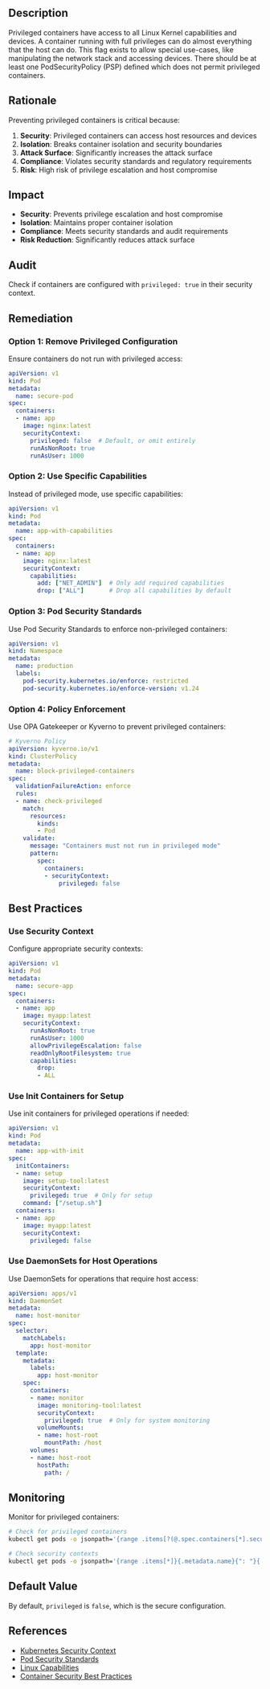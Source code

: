 ## Description

Privileged containers have access to all Linux Kernel capabilities and devices. A container running with full privileges can do almost everything that the host can do. This flag exists to allow special use-cases, like manipulating the network stack and accessing devices. There should be at least one PodSecurityPolicy (PSP) defined which does not permit privileged containers.

## Rationale

Preventing privileged containers is critical because:

1. **Security**: Privileged containers can access host resources and devices
2. **Isolation**: Breaks container isolation and security boundaries
3. **Attack Surface**: Significantly increases the attack surface
4. **Compliance**: Violates security standards and regulatory requirements
5. **Risk**: High risk of privilege escalation and host compromise

## Impact

- **Security**: Prevents privilege escalation and host compromise
- **Isolation**: Maintains proper container isolation
- **Compliance**: Meets security standards and audit requirements
- **Risk Reduction**: Significantly reduces attack surface

## Audit

Check if containers are configured with `privileged: true` in their security context.

## Remediation

### Option 1: Remove Privileged Configuration

Ensure containers do not run with privileged access:

```yaml
apiVersion: v1
kind: Pod
metadata:
  name: secure-pod
spec:
  containers:
  - name: app
    image: nginx:latest
    securityContext:
      privileged: false  # Default, or omit entirely
      runAsNonRoot: true
      runAsUser: 1000
```

### Option 2: Use Specific Capabilities

Instead of privileged mode, use specific capabilities:

```yaml
apiVersion: v1
kind: Pod
metadata:
  name: app-with-capabilities
spec:
  containers:
  - name: app
    image: nginx:latest
    securityContext:
      capabilities:
        add: ["NET_ADMIN"]  # Only add required capabilities
        drop: ["ALL"]       # Drop all capabilities by default
```

### Option 3: Pod Security Standards

Use Pod Security Standards to enforce non-privileged containers:

```yaml
apiVersion: v1
kind: Namespace
metadata:
  name: production
  labels:
    pod-security.kubernetes.io/enforce: restricted
    pod-security.kubernetes.io/enforce-version: v1.24
```

### Option 4: Policy Enforcement

Use OPA Gatekeeper or Kyverno to prevent privileged containers:

```yaml
# Kyverno Policy
apiVersion: kyverno.io/v1
kind: ClusterPolicy
metadata:
  name: block-privileged-containers
spec:
  validationFailureAction: enforce
  rules:
  - name: check-privileged
    match:
      resources:
        kinds:
        - Pod
    validate:
      message: "Containers must not run in privileged mode"
      pattern:
        spec:
          containers:
          - securityContext:
              privileged: false
```

## Best Practices

### Use Security Context

Configure appropriate security contexts:

```yaml
apiVersion: v1
kind: Pod
metadata:
  name: secure-app
spec:
  containers:
  - name: app
    image: myapp:latest
    securityContext:
      runAsNonRoot: true
      runAsUser: 1000
      allowPrivilegeEscalation: false
      readOnlyRootFilesystem: true
      capabilities:
        drop:
        - ALL
```

### Use Init Containers for Setup

Use init containers for privileged operations if needed:

```yaml
apiVersion: v1
kind: Pod
metadata:
  name: app-with-init
spec:
  initContainers:
  - name: setup
    image: setup-tool:latest
    securityContext:
      privileged: true  # Only for setup
    command: ["/setup.sh"]
  containers:
  - name: app
    image: myapp:latest
    securityContext:
      privileged: false
```

### Use DaemonSets for Host Operations

Use DaemonSets for operations that require host access:

```yaml
apiVersion: apps/v1
kind: DaemonSet
metadata:
  name: host-monitor
spec:
  selector:
    matchLabels:
      app: host-monitor
  template:
    metadata:
      labels:
        app: host-monitor
    spec:
      containers:
      - name: monitor
        image: monitoring-tool:latest
        securityContext:
          privileged: true  # Only for system monitoring
        volumeMounts:
        - name: host-root
          mountPath: /host
      volumes:
      - name: host-root
        hostPath:
          path: /
```

## Monitoring

Monitor for privileged containers:

```bash
# Check for privileged containers
kubectl get pods -o jsonpath='{range .items[?(@.spec.containers[*].securityContext.privileged==true)]}{.metadata.name}{"\n"}{end}'

# Check security contexts
kubectl get pods -o jsonpath='{range .items[*]}{.metadata.name}{": "}{.spec.containers[*].securityContext.privileged}{"\n"}{end}'
```

## Default Value

By default, `privileged` is `false`, which is the secure configuration.

## References

- [Kubernetes Security Context](https://kubernetes.io/docs/tasks/configure-pod-container/security-context/)
- [Pod Security Standards](https://kubernetes.io/docs/concepts/security/pod-security-standards/)
- [Linux Capabilities](https://man7.org/linux/man-pages/man7/capabilities.7.html)
- [Container Security Best Practices](https://kubernetes.io/docs/concepts/security/pod-security/) 